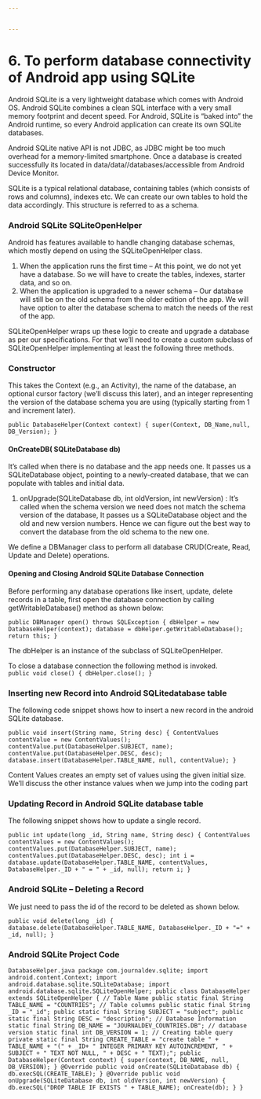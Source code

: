 ```yaml
---


---
```


<h1 id="to-perform-database-connectivity-of-android-app-using-sqlite">6. To perform database connectivity of Android app using SQLite</h1>
<p>Android SQLite is a very lightweight database which comes with Android OS. Android SQLite combines a clean SQL interface with a very small memory footprint and decent speed. For Android, SQLite is “baked into” the Android runtime, so every Android application can create its own SQLite databases.</p>
<p>Android SQLite native API is not JDBC, as JDBC might be too much overhead for a memory-limited smartphone. Once a database is created successfully its located in data/data//databases/accessible from Android Device Monitor.</p>
<p>SQLite is a typical relational database, containing tables (which consists of rows and columns), indexes etc. We can create our own tables to hold the data accordingly. This structure is referred to as a schema.</p>
<h3 id="android-sqlite-sqliteopenhelper">Android SQLite SQLiteOpenHelper</h3>
<p>Android has features available to handle changing database schemas, which mostly depend on using the SQLiteOpenHelper class.</p>
<ol>
<li>When the application runs the first time – At this point, we do not yet have a database. So we will have to create the tables, indexes, starter data, and so on.</li>
<li>When the application is upgraded to a newer schema – Our database will still be on the old schema from the older edition of the app. We will have option to alter the database schema to match the needs of the rest of the app.</li>
</ol>
<p>SQLiteOpenHelper wraps up these logic to create and upgrade a database as per our specifications. For that we’ll need to create a custom subclass of SQLiteOpenHelper implementing at least the following three methods.</p>
<h3 id="constructor">Constructor</h3>
<p>This takes the Context (e.g., an Activity), the name of the database, an optional cursor factory (we’ll discuss this later), and an integer representing the version of the database schema you are using (typically starting from 1 and increment later).</p>
<p><code>public DatabaseHelper(Context context) { super(Context, DB_Name,null, DB_Version); }</code></p>
<h4 id="oncreatedb-sqlitedatabase-db">OnCreateDB( SQLiteDatabase db)</h4>
<p>It’s called when there is no database and the app needs one. It passes us a SQLiteDatabase object, pointing to a newly-created database, that we can populate with tables and initial data.</p>
<ol>
<li>onUpgrade(SQLiteDatabase db, int oldVersion, int newVersion) : It’s called when the schema version we need does not match the schema version of the database, It passes us a SQLiteDatabase object and the old and new version numbers. Hence we can figure out the best way to convert the database from the old schema to the new one.</li>
</ol>
<p>We define a DBManager class to perform all database CRUD(Create, Read, Update and Delete) operations.</p>
<h4 id="opening-and-closing-android-sqlite-database-connection">Opening and Closing Android SQLite Database Connection</h4>
<p>Before performing any database operations like insert, update, delete records in a table, first open the database connection by calling getWritableDatabase() method as shown below:</p>
<p><code>public DBManager open() throws SQLException { dbHelper = new DatabaseHelper(context); database = dbHelper.getWritableDatabase(); return this; }</code></p>
<p>The dbHelper is an instance of the subclass of SQLiteOpenHelper.</p>
<p>To close a database connection the following method is invoked.<br>
<code>public void close() { dbHelper.close(); }</code></p>
<h3 id="inserting-new-record-into-android-sqlitedatabase-table">Inserting new Record into Android SQLitedatabase table</h3>
<p>The following code snippet shows how to insert a new record in the android SQLite database.</p>
<p><code>public void insert(String name, String desc) { ContentValues contentValue = new ContentValues(); contentValue.put(DatabaseHelper.SUBJECT, name); contentValue.put(DatabaseHelper.DESC, desc); database.insert(DatabaseHelper.TABLE_NAME, null, contentValue); }</code></p>
<p>Content Values creates an empty set of values using the given initial size. We’ll discuss the other instance values when we jump into the coding part</p>
<h3 id="updating-record-in-android-sqlite-database-table">Updating Record in Android SQLite database table</h3>
<p>The following snippet shows how to update a single record.</p>
<p><code>public int update(long _id, String name, String desc) { ContentValues contentValues = new ContentValues(); contentValues.put(DatabaseHelper.SUBJECT, name); contentValues.put(DatabaseHelper.DESC, desc); int i = database.update(DatabaseHelper.TABLE_NAME, contentValues, DatabaseHelper._ID + " = " + _id, null); return i; }</code></p>
<h3 id="android-sqlite-–-deleting-a-record">Android SQLite – Deleting a Record</h3>
<p>We just need to pass the id of the record to be deleted as shown below.</p>
<p><code>public void delete(long _id) { database.delete(DatabaseHelper.TABLE_NAME, DatabaseHelper._ID + "=" + _id, null); }</code></p>
<h3 id="android-sqlite-project-code">Android SQLite Project Code</h3>
<p><code>DatabaseHelper.java package com.journaldev.sqlite; import android.content.Context; import android.database.sqlite.SQLiteDatabase; import android.database.sqlite.SQLiteOpenHelper; public class DatabaseHelper extends SQLiteOpenHelper { // Table Name public static final String TABLE_NAME = "COUNTRIES"; // Table columns public static final String _ID = "_id"; public static final String SUBJECT = "subject"; public static final String DESC = "description"; // Database Information static final String DB_NAME = "JOURNALDEV_COUNTRIES.DB"; // database version static final int DB_VERSION = 1; // Creating table query private static final String CREATE_TABLE = "create table " + TABLE_NAME + "(" + _ID+ " INTEGER PRIMARY KEY AUTOINCREMENT, " + SUBJECT + " TEXT NOT NULL, " + DESC + " TEXT);"; public DatabaseHelper(Context context) { super(context, DB_NAME, null, DB_VERSION); } @Override public void onCreate(SQLiteDatabase db) { db.execSQL(CREATE_TABLE); } @Override public void onUpgrade(SQLiteDatabase db, int oldVersion, int newVersion) { db.execSQL("DROP TABLE IF EXISTS " + TABLE_NAME); onCreate(db); } }</code></p>
<pre><code></code></pre>

